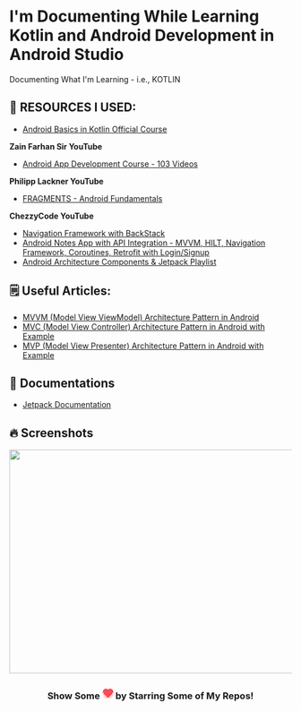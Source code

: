 # I'm Documenting While Learning Kotlin and Android Development in Android Studio
Documenting What I'm Learning  -  i.e., KOTLIN

## 🚀 RESOURCES I USED:
- [Android Basics in Kotlin Official Course](https://developer.android.com/courses/android-basics-kotlin/course)

**Zain Farhan Sir YouTube**
- [Android App Development Course - 103 Videos](https://youtube.com/playlist?list=PL6Fr59UplGvL7q7P3Hg6nYzS45gld-CCI)

**Philipp Lackner YouTube**
- [FRAGMENTS - Android Fundamentals](https://youtu.be/-vAI7RSPxOA)

**ChezzyCode YouTube**
- [Navigation Framework with BackStack](https://youtu.be/zrGvOf2RlRE)
- [Android Notes App with API Integration - MVVM, HILT, Navigation Framework, Coroutines, Retrofit with Login/Signup](https://youtube.com/playlist?list=PLRKyZvuMYSIMO2ebTldbwMTnDCn5klzjS)
- [Android Architecture Components & Jetpack Playlist](https://youtube.com/playlist?list=PLRKyZvuMYSIO0jLgj8g6sADnD0IBaWaw2)



## 🗒️ Useful Articles:

- [MVVM (Model View ViewModel) Architecture Pattern in Android](https://www.geeksforgeeks.org/mvvm-model-view-viewmodel-architecture-pattern-in-android/)
- [MVC (Model View Controller) Architecture Pattern in Android with Example](https://www.geeksforgeeks.org/mvc-model-view-controller-architecture-pattern-in-android-with-example/?ref=lbp)
- [MVP (Model View Presenter) Architecture Pattern in Android with Example](https://www.geeksforgeeks.org/mvp-model-view-presenter-architecture-pattern-in-android-with-example/?ref=lbp)


## 📜 Documentations
- [Jetpack Documentation](https://developer.android.com/jetpack)


## 🔥 Screenshots

<img src="https://github.com/AnshSinghSonkhia/Learning-Kotlin-and-Android-Development/blob/main/Architecture/Notes/vid1-2-Whats%20Android%20Jetpack.png" width="570" height="400"/>













<div align="center">

<h3> Show Some <img src="https://github.com/AnshSinghSonkhia/AnshSinghSonkhia/blob/main/icons/love.png" title="Love" alt="Love" width="20" height="20"/> by Starring Some of My Repos! </h3>

</div>
